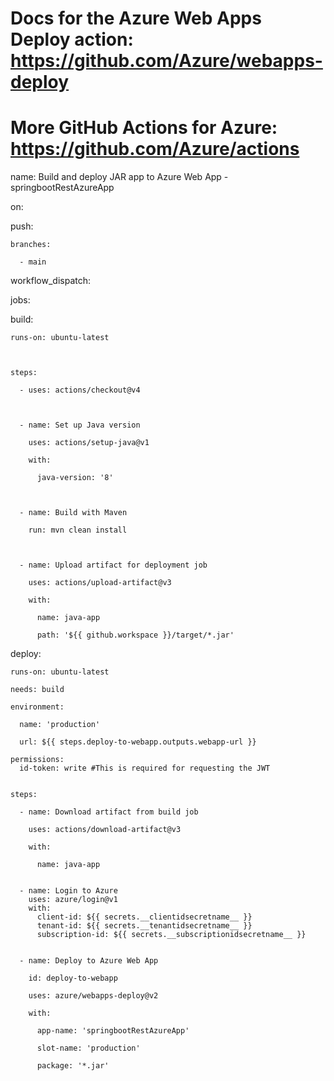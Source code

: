 # Docs for the Azure Web Apps Deploy action: https://github.com/Azure/webapps-deploy

# More GitHub Actions for Azure: https://github.com/Azure/actions



name: Build and deploy JAR app to Azure Web App - springbootRestAzureApp



on:

  push:

    branches:

      - main

  workflow_dispatch:



jobs:

  build:

    runs-on: ubuntu-latest



    steps:

      - uses: actions/checkout@v4



      - name: Set up Java version

        uses: actions/setup-java@v1

        with:

          java-version: '8'



      - name: Build with Maven

        run: mvn clean install



      - name: Upload artifact for deployment job

        uses: actions/upload-artifact@v3

        with:

          name: java-app

          path: '${{ github.workspace }}/target/*.jar'



  deploy:

    runs-on: ubuntu-latest

    needs: build

    environment:

      name: 'production'

      url: ${{ steps.deploy-to-webapp.outputs.webapp-url }}

    permissions:
      id-token: write #This is required for requesting the JWT
  

    steps:

      - name: Download artifact from build job

        uses: actions/download-artifact@v3

        with:

          name: java-app

      
      - name: Login to Azure
        uses: azure/login@v1
        with:
          client-id: ${{ secrets.__clientidsecretname__ }}
          tenant-id: ${{ secrets.__tenantidsecretname__ }}
          subscription-id: ${{ secrets.__subscriptionidsecretname__ }}


      - name: Deploy to Azure Web App

        id: deploy-to-webapp

        uses: azure/webapps-deploy@v2

        with:

          app-name: 'springbootRestAzureApp'

          slot-name: 'production'

          package: '*.jar'
